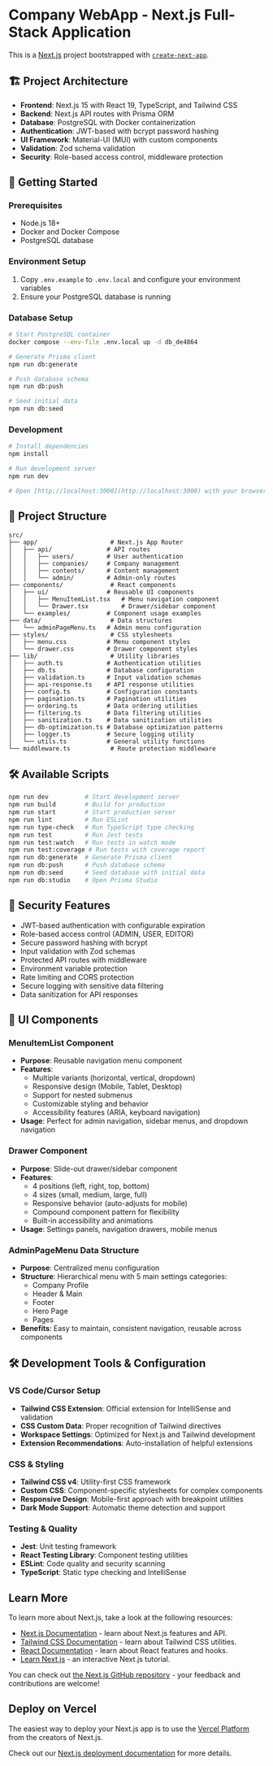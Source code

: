# Company WebApp - Next.js Full-Stack Application

This is a [Next.js](https://nextjs.org) project bootstrapped with [`create-next-app`](https://nextjs.org/docs/app/api-reference/cli/create-next-app).

## 🏗️ Project Architecture

- **Frontend**: Next.js 15 with React 19, TypeScript, and Tailwind CSS
- **Backend**: Next.js API routes with Prisma ORM
- **Database**: PostgreSQL with Docker containerization
- **Authentication**: JWT-based with bcrypt password hashing
- **UI Framework**: Material-UI (MUI) with custom components
- **Validation**: Zod schema validation
- **Security**: Role-based access control, middleware protection

## 🚀 Getting Started

### Prerequisites

- Node.js 18+
- Docker and Docker Compose
- PostgreSQL database

### Environment Setup

1. Copy `.env.example` to `.env.local` and configure your environment variables
2. Ensure your PostgreSQL database is running

### Database Setup

```bash
# Start PostgreSQL container
docker compose --env-file .env.local up -d db_de4864

# Generate Prisma client
npm run db:generate

# Push database schema
npm run db:push

# Seed initial data
npm run db:seed
```

### Development

```bash
# Install dependencies
npm install

# Run development server
npm run dev

# Open [http://localhost:3000](http://localhost:3000) with your browser
```

## 📁 Project Structure

```
src/
├── app/                    # Next.js App Router
│   ├── api/               # API routes
│   │   ├── users/         # User authentication
│   │   ├── companies/     # Company management
│   │   ├── contents/      # Content management
│   │   └── admin/         # Admin-only routes
├── components/             # React components
│   ├── ui/                # Reusable UI components
│   │   ├── MenuItemList.tsx   # Menu navigation component
│   │   └── Drawer.tsx         # Drawer/sidebar component
│   └── examples/          # Component usage examples
├── data/                   # Data structures
│   └── adminPageMenu.ts   # Admin menu configuration
├── styles/                 # CSS stylesheets
│   ├── menu.css           # Menu component styles
│   └── drawer.css         # Drawer component styles
├── lib/                    # Utility libraries
│   ├── auth.ts            # Authentication utilities
│   ├── db.ts              # Database configuration
│   ├── validation.ts      # Input validation schemas
│   ├── api-response.ts    # API response utilities
│   ├── config.ts          # Configuration constants
│   ├── pagination.ts      # Pagination utilities
│   ├── ordering.ts        # Data ordering utilities
│   ├── filtering.ts       # Data filtering utilities
│   ├── sanitization.ts    # Data sanitization utilities
│   ├── db-optimization.ts # Database optimization patterns
│   ├── logger.ts          # Secure logging utility
│   └── utils.ts           # General utility functions
└── middleware.ts           # Route protection middleware
```

## 🛠️ Available Scripts

```bash
npm run dev          # Start development server
npm run build        # Build for production
npm run start        # Start production server
npm run lint         # Run ESLint
npm run type-check   # Run TypeScript type checking
npm run test         # Run Jest tests
npm run test:watch   # Run tests in watch mode
npm run test:coverage # Run tests with coverage report
npm run db:generate  # Generate Prisma client
npm run db:push      # Push database schema
npm run db:seed      # Seed database with initial data
npm run db:studio    # Open Prisma Studio
```

## 🔐 Security Features

- JWT-based authentication with configurable expiration
- Role-based access control (ADMIN, USER, EDITOR)
- Secure password hashing with bcrypt
- Input validation with Zod schemas
- Protected API routes with middleware
- Environment variable protection
- Rate limiting and CORS protection
- Secure logging with sensitive data filtering
- Data sanitization for API responses

## 🎨 UI Components

### MenuItemList Component

- **Purpose**: Reusable navigation menu component
- **Features**:
  - Multiple variants (horizontal, vertical, dropdown)
  - Responsive design (Mobile, Tablet, Desktop)
  - Support for nested submenus
  - Customizable styling and behavior
  - Accessibility features (ARIA, keyboard navigation)
- **Usage**: Perfect for admin navigation, sidebar menus, and dropdown navigation

### Drawer Component

- **Purpose**: Slide-out drawer/sidebar component
- **Features**:
  - 4 positions (left, right, top, bottom)
  - 4 sizes (small, medium, large, full)
  - Responsive behavior (auto-adjusts for mobile)
  - Compound component pattern for flexibility
  - Built-in accessibility and animations
- **Usage**: Settings panels, navigation drawers, mobile menus

### AdminPageMenu Data Structure

- **Purpose**: Centralized menu configuration
- **Structure**: Hierarchical menu with 5 main settings categories:
  - Company Profile
  - Header & Main
  - Footer
  - Hero Page
  - Pages
- **Benefits**: Easy to maintain, consistent navigation, reusable across components

## 🛠️ Development Tools & Configuration

### VS Code/Cursor Setup

- **Tailwind CSS Extension**: Official extension for IntelliSense and validation
- **CSS Custom Data**: Proper recognition of Tailwind directives
- **Workspace Settings**: Optimized for Next.js and Tailwind development
- **Extension Recommendations**: Auto-installation of helpful extensions

### CSS & Styling

- **Tailwind CSS v4**: Utility-first CSS framework
- **Custom CSS**: Component-specific stylesheets for complex components
- **Responsive Design**: Mobile-first approach with breakpoint utilities
- **Dark Mode Support**: Automatic theme detection and support

### Testing & Quality

- **Jest**: Unit testing framework
- **React Testing Library**: Component testing utilities
- **ESLint**: Code quality and security scanning
- **TypeScript**: Static type checking and IntelliSense

## Learn More

To learn more about Next.js, take a look at the following resources:

- [Next.js Documentation](https://nextjs.org/docs) - learn about Next.js features and API.
- [Tailwind CSS Documentation](https://tailwindcss.com/docs) - learn about Tailwind CSS utilities.
- [React Documentation](https://react.dev) - learn about React features and hooks.
- [Learn Next.js](https://nextjs.org/learn) - an interactive Next.js tutorial.

You can check out [the Next.js GitHub repository](https://github.com/vercel/next.js) - your feedback and contributions are welcome!

## Deploy on Vercel

The easiest way to deploy your Next.js app is to use the [Vercel Platform](https://vercel.com/new?utm_medium=default-template&filter=next.js&utm_source=create-next-app&utm_campaign=create-next-app-readme) from the creators of Next.js.

Check out our [Next.js deployment documentation](https://nextjs.org/docs/app/building-your-application/deploying) for more details.

